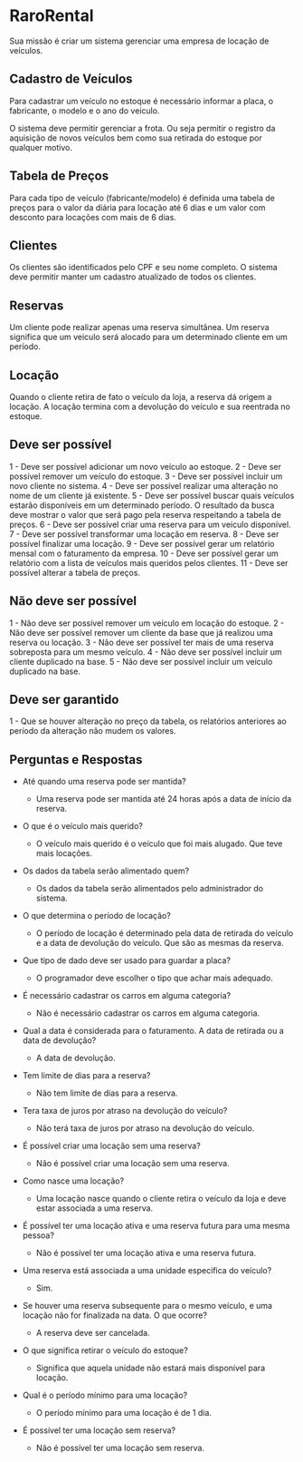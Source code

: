 # RaroRental

Sua missão é criar um sistema gerenciar uma empresa de locação de veículos.

## Cadastro de Veículos

Para cadastrar um veículo no estoque é necessário informar a placa, o fabricante, o modelo e o ano do veículo.

O sistema deve permitir gerenciar a frota. Ou seja permitir o registro da
aquisição de novos veículos bem como sua retirada do estoque por qualquer motivo.

## Tabela de Preços

Para cada tipo de veículo (fabricante/modelo) é definida uma tabela de preços para o valor da diária para locação até 6 dias e um valor com desconto para locações com mais de 6 dias.

## Clientes

Os clientes são identificados pelo CPF e seu nome completo.
O sistema deve permitir manter um cadastro atualizado de todos os clientes.

## Reservas

Um cliente pode realizar apenas uma reserva simultânea. Um reserva significa que um veiculo será alocado para um determinado cliente em um período.

## Locação

Quando o cliente retira de fato o veículo da loja, a reserva dá origem a locação. A locação termina com a devolução do veículo e sua reentrada no estoque.

## Deve ser possível

1 - Deve ser possível adicionar um novo veículo ao estoque.
2 - Deve ser possível remover um veículo do estoque.
3 - Deve ser possível incluir um novo cliente no sistema.
4 - Deve ser possível realizar uma alteração no nome de um cliente já existente.
5 - Deve ser possível buscar quais veículos estarão disponíveis em um determinado período. O resultado da busca deve mostrar o valor que será pago pela reserva respeitando a tabela de preços.
6 - Deve ser possível criar uma reserva para um veículo disponível.
7 - Deve ser possível transformar uma locação em reserva.
8 - Deve ser possível finalizar uma locação.
9 - Deve ser possível gerar um relatório mensal com o faturamento da empresa.
10 - Deve ser possível gerar um relatório com a lista de veículos mais queridos pelos clientes.
11 - Deve ser possível alterar a tabela de preços.

## Não deve ser possível

1 - Não deve ser possível remover um veículo em locação do estoque.
2 - Não deve ser possível remover um cliente da base que já realizou uma reserva ou locação.
3 - Não deve ser possível ter mais de uma reserva sobreposta para um mesmo veículo.
4 - Não deve ser possível incluir um cliente duplicado na base.
5 - Não deve ser possível incluir um veículo duplicado na base.

## Deve ser garantido

1 - Que se houver alteração no preço da tabela, os relatórios anteriores ao período da alteração não mudem os valores.

## Perguntas e Respostas

- Até quando uma reserva pode ser mantida?

  - Uma reserva pode ser mantida até 24 horas após a data de início da reserva.

- O que é o veículo mais querido?

  - O veículo mais querido é o veículo que foi mais alugado. Que teve mais locações.

- Os dados da tabela serão alimentado quem?

  - Os dados da tabela serão alimentados pelo administrador do sistema.

- O que determina o período de locação?

  - O período de locação é determinado pela data de retirada do veículo e a data de devolução do veículo. Que são as mesmas da reserva.

- Que tipo de dado deve ser usado para guardar a placa?

  - O programador deve escolher o tipo que achar mais adequado.

- É necessário cadastrar os carros em alguma categoria?

  - Não é necessário cadastrar os carros em alguma categoria.

- Qual a data é considerada para o faturamento. A data de retirada ou a data de devolução?

  - A data de devolução.

- Tem limite de dias para a reserva?

  - Não tem limite de dias para a reserva.

- Tera taxa de juros por atraso na devolução do veículo?

  - Não terá taxa de juros por atraso na devolução do veículo.

- É possível criar uma locação sem uma reserva?

  - Não é possível criar uma locação sem uma reserva.

- Como nasce uma locação?

  - Uma locação nasce quando o cliente retira o veículo da loja e deve estar associada a uma reserva.

- É possível ter uma locação ativa e uma reserva futura para uma mesma pessoa?

  - Não é possível ter uma locação ativa e uma reserva futura.

- Uma reserva está associada a uma unidade especifica do veículo?

  - Sim.

- Se houver uma reserva subsequente para o mesmo veículo, e uma locação não for finalizada na data. O que ocorre?

  - A reserva deve ser cancelada.

- O que significa retirar o veículo do estoque?

  - Significa que aquela unidade não estará mais disponível para locação.

- Qual é o período mínimo para uma locação?

  - O período mínimo para uma locação é de 1 dia.

- É possível ter uma locação sem reserva?
  - Não é possível ter uma locação sem reserva.
